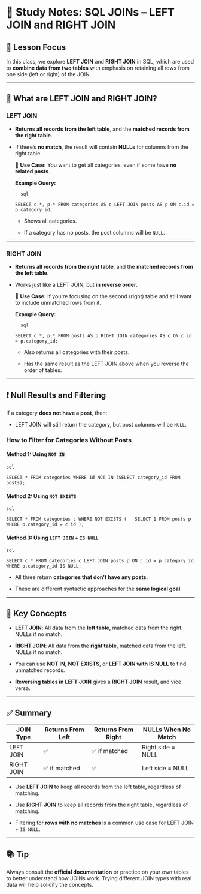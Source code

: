# 📘 Study Notes: SQL JOINs – LEFT JOIN and RIGHT JOIN

## 🎯 Lesson Focus

In this class, we explore **LEFT JOIN** and **RIGHT JOIN** in SQL, which are used to **combine data from two tables** with emphasis on retaining all rows from one side (left or right) of the JOIN.

---

## 🔗 What are LEFT JOIN and RIGHT JOIN?

### LEFT JOIN

- **Returns all records from the left table**, and the **matched records from the right table**.
    
- If there’s **no match**, the result will contain **NULLs** for columns from the right table.
    
    📌 **Use Case:** You want to get all categories, even if some have **no related posts**.
    
    **Example Query:**
		
		sql
	    
    `SELECT c.*, p.* FROM categories AS c LEFT JOIN posts AS p ON c.id = p.category_id;`
    
    - Shows all categories.
        
    - If a category has no posts, the post columns will be `NULL`.
        

---

### RIGHT JOIN

- **Returns all records from the right table**, and the **matched records from the left table**.
    
- Works just like a LEFT JOIN, but **in reverse order**.
    
    📌 **Use Case:** If you're focusing on the second (right) table and still want to include unmatched rows from it.
    
    **Example Query:**
	    
		sql
	    
    `SELECT c.*, p.* FROM posts AS p RIGHT JOIN categories AS c ON c.id = p.category_id;`
    
    - Also returns all categories with their posts.
        
    - Has the same result as the LEFT JOIN above when you reverse the order of tables.
        

---

## ❗ Null Results and Filtering

If a category **does not have a post**, then:

- LEFT JOIN will still return the category, but post columns will be `NULL`.
    

### How to Filter for Categories Without Posts

#### Method 1: Using `NOT IN`
	
	sql
	
`SELECT * FROM categories WHERE id NOT IN (SELECT category_id FROM posts);`

#### Method 2: Using `NOT EXISTS`
	
	sql
	
`SELECT * FROM categories c WHERE NOT EXISTS (   SELECT 1 FROM posts p WHERE p.category_id = c.id );`

#### Method 3: Using `LEFT JOIN` + `IS NULL`
	
	sql
	
`SELECT c.* FROM categories c LEFT JOIN posts p ON c.id = p.category_id WHERE p.category_id IS NULL;`

- All three return **categories that don’t have any posts**.
    
- These are different syntactic approaches for the **same logical goal**.
    

---

## 🧠 Key Concepts

- **LEFT JOIN**: All data from the **left table**, matched data from the right. NULLs if no match.
    
- **RIGHT JOIN**: All data from the **right table**, matched data from the left. NULLs if no match.
    
- You can use **NOT IN**, **NOT EXISTS**, or **LEFT JOIN with IS NULL** to find unmatched records.
    
- **Reversing tables in LEFT JOIN** gives a **RIGHT JOIN** result, and vice versa.
    

---

## ✅ Summary

|JOIN Type|Returns From Left|Returns From Right|NULLs When No Match|
|---|---|---|---|
|LEFT JOIN|✅|✅ if matched|Right side = NULL|
|RIGHT JOIN|✅ if matched|✅|Left side = NULL|

- Use **LEFT JOIN** to keep all records from the left table, regardless of matching.
    
- Use **RIGHT JOIN** to keep all records from the right table, regardless of matching.
    
- Filtering for **rows with no matches** is a common use case for LEFT JOIN + `IS NULL`.
    

---

## 📚 Tip

Always consult the **official documentation** or practice on your own tables to better understand how JOINs work. Trying different JOIN types with real data will help solidify the concepts.